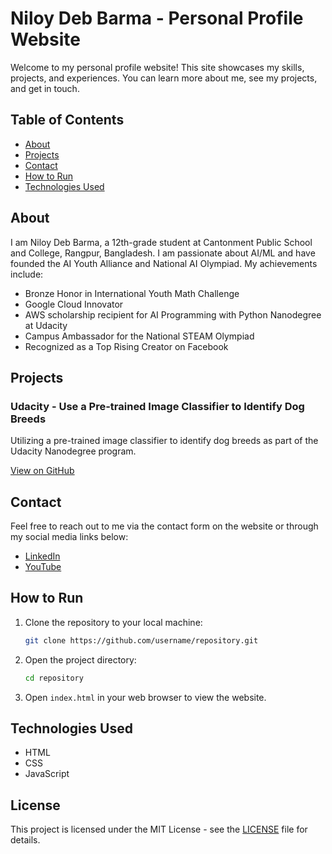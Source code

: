 # Niloy Deb Barma - Personal Profile Website

Welcome to my personal profile website! This site showcases my skills, projects, and experiences. You can learn more about me, see my projects, and get in touch.

## Table of Contents

- [About](#about)
- [Projects](#projects)
- [Contact](#contact)
- [How to Run](#how-to-run)
- [Technologies Used](#technologies-used)

## About

I am Niloy Deb Barma, a 12th-grade student at Cantonment Public School and College, Rangpur, Bangladesh. I am passionate about AI/ML and have founded the AI Youth Alliance and National AI Olympiad. My achievements include:
- Bronze Honor in International Youth Math Challenge
- Google Cloud Innovator
- AWS scholarship recipient for AI Programming with Python Nanodegree at Udacity
- Campus Ambassador for the National STEAM Olympiad
- Recognized as a Top Rising Creator on Facebook

## Projects

### Udacity - Use a Pre-trained Image Classifier to Identify Dog Breeds

Utilizing a pre-trained image classifier to identify dog breeds as part of the Udacity Nanodegree program.

[View on GitHub](https://github.com/niloydebbarma-code/Udacity-Use-a-Pre-trained-Image-Classifier-to-Identify-Dog-Breeds/blob/0647faf9b44da8382b36b7fda2b21c0a359842d5/)

<!-- Add more projects as needed -->

## Contact

Feel free to reach out to me via the contact form on the website or through my social media links below:
- [LinkedIn](https://www.linkedin.com/in/niloydebbarmacpscr)
- [YouTube](https://youtube.com/@niloy_deb_barma?si=w4-CNQX3yTbIBO-1)

## How to Run

1. Clone the repository to your local machine:
    ```bash
    git clone https://github.com/username/repository.git
    ```
2. Open the project directory:
    ```bash
    cd repository
    ```
3. Open `index.html` in your web browser to view the website.

## Technologies Used

- HTML
- CSS
- JavaScript

## License

This project is licensed under the MIT License - see the [LICENSE](https://github.com/niloydebbarma-code/Portfolio-Niloy-Deb-Barma/blob/f5e960e2eb6628cb328145efbe511e8a13d6df1e/LICENSE) file for details.
